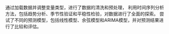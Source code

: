通过加载数据并调整变量类型，进行了数据的清洗和预处理，
利用时间序列分析方法，包括趋势分析、季节性验证和平稳性检验，对数据进行了全面的探索。
尝试了不同的预测模型，包括线性模型、余弦模型和ARIMA模型，并对预测结果进行了比较和评估。
